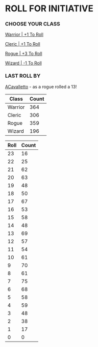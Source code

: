 # ROLL FOR INITIATIVE
### CHOOSE YOUR CLASS

[Warrior | +1 To Roll](https://github.com/benjaminsampica/benjaminsampica/issues/new?title=roll%7Cwarrior&body=Just+click+%27Submit+new+issue%27.)

[Cleric | +1 To Roll](https://github.com/benjaminsampica/benjaminsampica/issues/new?title=roll%7Ccleric&body=Just+click+%27Submit+new+issue%27.)

[Rogue | +3 To Roll](https://github.com/benjaminsampica/benjaminsampica/issues/new?title=roll%7Crogue&body=Just+click+%27Submit+new+issue%27.)

[Wizard | -1 To Roll](https://github.com/benjaminsampica/benjaminsampica/issues/new?title=roll%7Cwizard&body=Just+click+%27Submit+new+issue%27.)
### LAST ROLL BY
[ACavalletto](https://www.github.com/ACavalletto) - as a rogue rolled a 13!

|Class|Count|
|-|-|
|Warrior|364|
|Cleric|306|
|Rogue|359|
|Wizard|196|

|Roll|Count|
|-|-|
|23|16
|22|25
|21|62
|20|63
|19|48
|18|50
|17|67
|16|53
|15|58
|14|48
|13|69
|12|57
|11|54
|10|61
|9|70
|8|61
|7|75
|6|68
|5|58
|4|59
|3|48
|2|38
|1|17
|0|0
